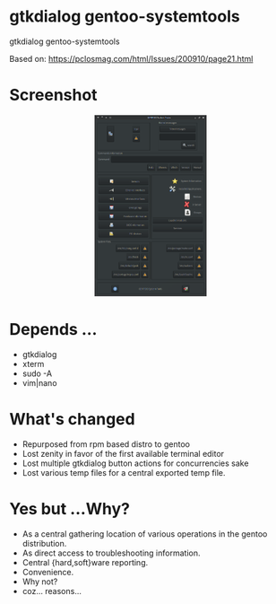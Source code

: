 # gtkdialog gentoo-systemtools
gtkdialog gentoo-systemtools

Based on: https://pclosmag.com/html/Issues/200910/page21.html

# Screenshot

<p align="center"><a href="assets/gst.png"><img width="200" alt="compiz" src="assets/gst.png"></a></p>

# Depends ...
  * gtkdialog
  * xterm
  * sudo -A
  * vim|nano

# What's changed
  * Repurposed from rpm based distro to gentoo
  * Lost zenity in favor of the first available terminal editor
  * Lost multiple gtkdialog button actions for concurrencies sake
  * Lost various temp files for a central exported temp file.

# Yes but ...Why?
  * As a central gathering location of various operations in the gentoo distribution.
  * As direct access to troubleshooting information.
  * Central {hard,soft}ware reporting.
  * Convenience.
  * Why not?
  * coz... reasons...
